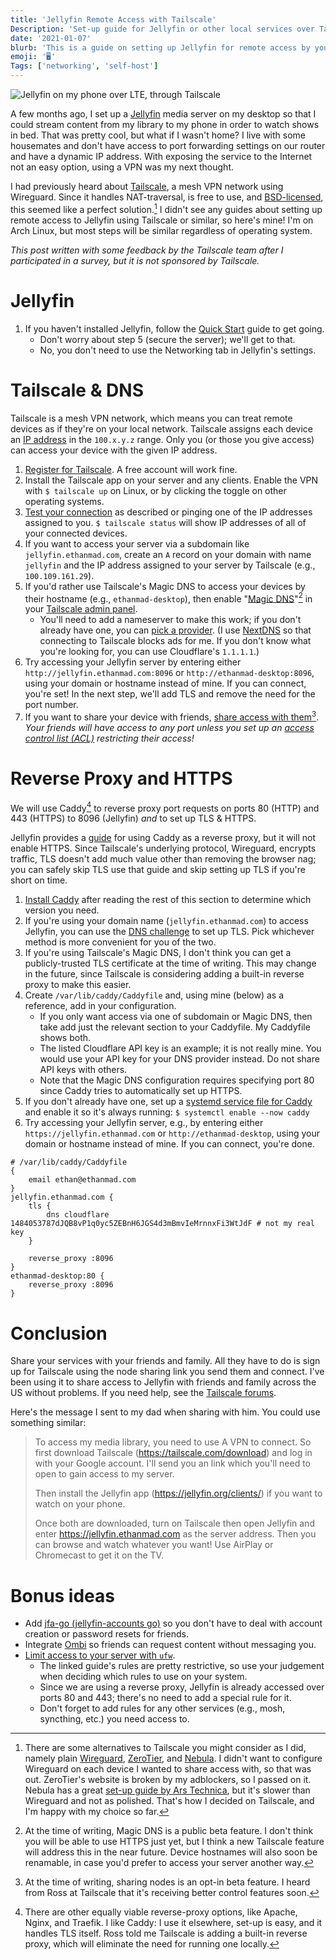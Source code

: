 ```yaml
---
title: 'Jellyfin Remote Access with Tailscale'
Description: 'Set-up guide for Jellyfin or other local services over Tailscale'
date: '2021-01-07'
blurb: 'This is a guide on setting up Jellyfin for remote access by yourself & friends using Tailscale with a reverse proxy to get easy-to-rembemer URs like https://jellyfin.ethanmad.com or http://jellyfin. Though this is written about Jellyfin, you can probably follow along for any other local service.'
emoji: '🖥️'
Tags: ['networking', 'self-host']
---
```


![Jellyfin on my phone over LTE, through Tailscale](jellyfin_over_lte_800x.jpg "Look ma, no LAN! - Connecting to my Jellyfin server over LTE, through Tailscale")

A few months ago,  I set up a [Jellyfin](https://jellyfin.org) media server on my desktop so that I could stream content from my library to my phone in order to watch shows in bed.
That was pretty cool, but what if I wasn't home?
I live with some housemates and don't have access to port forwarding settings on our router and have a dynamic IP address.
With exposing the service to the Internet not an easy option, using a VPN was my next thought.

I had previously heard about [Tailscale](https://tailscale.com), a mesh VPN network using Wireguard. Since it handles NAT-traversal, is free to use, and [BSD-licensed](https://github.com/tailscale/tailscale/blob/main/LICENSE "The network service is non-free, of course. Use plain Wireguard or Nebula if you want control over the network."), this seemed like a perfect solution.[^Tailscale alternatives]
I didn't see any guides about setting up remote access to Jellyfin using Tailscale or similar, so here's mine!
I'm on Arch Linux, but most steps will be similar regardless of operating system.

[^Tailscale alternatives]: There are some alternatives to Tailscale you might consider as I did, namely plain [Wireguard](https://www.wireguard.com/), [ZeroTier](https://https://www.zerotier.com/), and [Nebula](https://github.com/slackhq/nebula). I didn't want to configure Wireguard on each device I wanted to share access with, so that was out. ZeroTier's website is broken by my adblockers, so I passed on it. Nebula has a great [set-up guide by Ars Technica](https://arstechnica.com/gadgets/2019/12/how-to-set-up-your-own-nebula-mesh-vpn-step-by-step/), but it's slower than Wireguard and not as polished. That's how I decided on Tailscale, and I'm happy with my choice so far.

*This post written with some feedback by the Tailscale team after I participated in a survey, but it is not sponsored by Tailscale.*

# Jellyfin

1. If you haven't installed Jellyfin, follow the [Quick Start](https://jellyfin.org/docs/general/quick-start.html) guide to get going.
    * Don't worry about step 5 (secure the server); we'll get to that.
    * No, you don't need to use the Networking tab in Jellyfin's settings.

# Tailscale & DNS

Tailscale is a mesh VPN network, which means you can treat remote devices as if they're on your local network. Tailscale assigns each device an [IP address](https://tailscale.com/kb/1033/ip-and-dns-addresses) in the `100.x.y.z` range. Only you (or those you give access) can access your device with the given IP address.

1. [Register for Tailscale](https://login.tailscale.com/start). A free account will work fine.
1. Install the Tailscale app on your server and any clients.
Enable the VPN with `$ tailscale up` on Linux, or by clicking the toggle on other operating systems.
1. [Test your connection](https://tailscale.com/kb/1030/next-steps) as described or pinging one of the IP addresses assigned to you. `$ tailscale status` will show IP addresses of all of your connected devices.
1. If you want to access your server via a subdomain like `jellyfin.ethanmad.com`, create an `A` record on your domain with name `jellyfin` and the IP address assigned to your server by Tailscale (e.g., `100.109.161.29`).
1. If you'd rather use Tailscale's Magic DNS to access your devices by their hostname (e.g., `ethanmad-desktop`), then enable "[Magic DNS](https://tailscale.com/kb/1081/magic-dns)"[^Magic DNS] in your [Tailscale admin panel](https://login.tailscale.com/admin/dns).
    * You'll need to add a nameserver to make this work; if you don't already have one, you can [pick a provider](https://www.privacytools.io/providers/dns/).
    (I use [NextDNS](https://nextdns.io) so that connecting to Tailscale blocks ads for me. If you don't know what you're looking for, you can use Cloudflare's `1.1.1.1`.)
1. Try accessing your Jellyfin server by entering either `http://jellyfin.ethanmad.com:8096` or `http://ethanmad-desktop:8096`, using your domain or hostname instead of mine. If you can connect, you're set! In the next step, we'll add TLS and remove the need for the port number.
1. If you want to share your device with friends, [share access with them](https://tailscale.com/kb/1084/sharing)[^sharing]. *Your friends will have access to any port unless you set up an [access control list (ACL)](https://tailscale.com/kb/1018/acls#acls) restricting their access!*

[^Magic DNS]: At the time of writing, Magic DNS is a public beta feature. I don't think you will be able to use HTTPS just yet, but I think a new Tailscale feature will address this in the near future. Device hostnames will also soon be renamable, in case you'd prefer to access your server another way.
[^sharing]: At the time of writing, sharing nodes is an opt-in beta feature. I heard from Ross at Tailscale that it's receiving better control features soon.

# Reverse Proxy and HTTPS

We will use Caddy[^reverse proxy] to reverse proxy port requests on ports 80 (HTTP) and 443 (HTTPS) to 8096 (Jellyfin) *and* to set up TLS & HTTPS.

Jellyfin provides a [guide](https://caddy.community/t/how-to-use-dns-provider-modules-in-caddy-2/8148) for using Caddy as a reverse proxy, but it will not enable HTTPS.
Since Tailscale's underlying protocol, Wireguard, encrypts traffic, TLS doesn't add much value other than removing the browser nag;
you can safely skip TLS use that guide and skip setting up TLS if you're short on time.

1. [Install Caddy](https://caddyserver.com/docs/install) after reading the rest of this section to determine which version you need.
1. If you're using your domain name (`jellyfin.ethanmad.com`) to access Jellyfin, you can use the [DNS challenge](https://caddy.community/t/how-to-use-dns-provider-modules-in-caddy-2/8148) to set up TLS. Pick whichever method is more convenient for you of the two.
1. If you're using Tailscale's Magic DNS, I don't think you can get a publicly-trusted TLS certificate at the time of writing. This may change in the future, since Tailscale is considering adding a built-in reverse proxy to make this easier.
1. Create `/var/lib/caddy/Caddyfile` and, using mine (below) as a reference, add in your configuration.
    * If you only want access via one of subdomain or Magic DNS, then take add just the relevant section to your Caddyfile. My Caddyfile shows both.
    * The listed Cloudflare API key is an example; it is not really mine. You would use your API key for your DNS provider instead. Do not share API keys with others.
    * Note that the Magic DNS configuration requires specifying port 80 since Caddy tries to automatically set up HTTPS.
1. If you don't already have one, set up a [systemd service file for Caddy](https://caddyserver.com/docs/install#linux-service) and enable it so it's always running: `$ systemctl enable --now caddy`
1. Try accessing your Jellyfin server, e.g., by entering either `https://jellyfin.ethanmad.com` or `http://ethanmad-desktop`, using your domain or hostname instead of mine. If you can connect, you're done.

``` Caddyfile
# /var/lib/caddy/Caddyfile
{
    email ethan@ethanmad.com
}
jellyfin.ethanmad.com {
    tls {
        dns cloudflare 1484053787dJQB8vP1q0yc5ZEBnH6JGS4d3mBmvIeMrnnxFi3WtJdF # not my real key
    }

    reverse_proxy :8096
}
ethanmad-desktop:80 {
    reverse_proxy :8096
}
```


[^reverse proxy]: There are other equally viable reverse-proxy options, like Apache, Nginx, and Traefik. I like Caddy: I use it elsewhere, set-up is easy, and it handles TLS itself. Ross told me Tailscale is adding a built-in reverse proxy, which will eliminate the need for running one locally.

# Conclusion

Share your services with your friends and family. All they have to do is sign up for Tailscale using the node sharing link you send them and connect. I've been using it to share access to Jellyfin with friends and family across the US without problems. If you need help, see the [Tailscale forums](https://forum.tailscale.com/).

Here's the message I sent to my dad when sharing with him. You could use something similar:
> To access my media library, you need to use A VPN to connect. So first download Tailscale (https://tailscale.com/download) and log in with your Google account. I'll send you an link which you'll need to open to gain access to my server.
>
> Then install the Jellyfin app (https://jellyfin.org/clients/) if you want to watch on your phone.
>
> Once both are downloaded, turn on Tailscale then open Jellyfin and enter https://jellyfin.ethanmad.com as the server address. Then you can browse and watch whatever you want! Use AirPlay or Chromecast to get it on the TV.


# Bonus ideas
- Add [jfa-go (jellyfin-accounts go)](https://github.com/hrfee/jfa-go) so you don't have to deal with account creation or password resets for friends.
- Integrate [Ombi](https://github.com/tidusjar/Ombi) so friends can request content without messaging you.
- [Limit access to your server with `ufw`](https://tailscale.com/kb/1077/secure-server-ubuntu-18-04#step-3-allow-access-over-tailscale).
    - The linked guide's rules are pretty restrictive, so use your judgement when deciding which rules to use on your system.
    - Since we are using a reverse proxy, Jellyfin is already accessed over ports 80 and 443; there's no need to add a special rule for it.
    - Don't forget to add rules for any other services (e.g., mosh, syncthing, etc.) you need access to.
